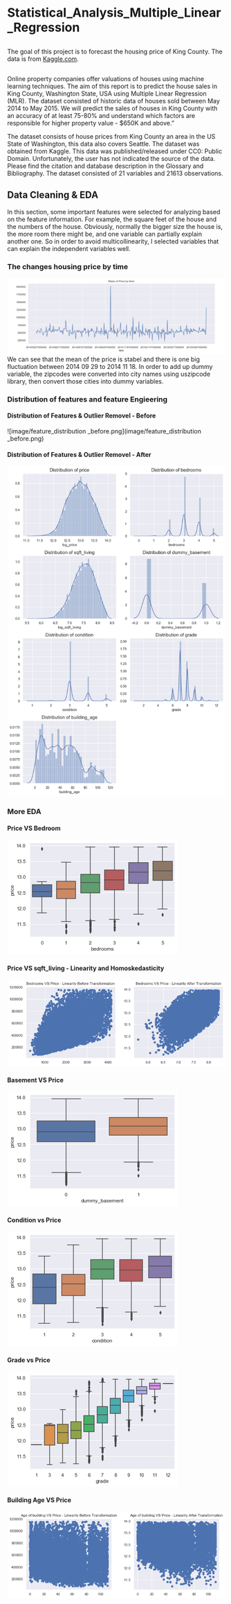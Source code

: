 # Statistical_Analysis_Multiple_Linear_Regression
##
The goal of this project is to forecast the housing price of King County.
The data is from [Kaggle.com](https://www.kaggle.com/shivachandel/kc-house-data/tasks).
##
Online property companies offer valuations of houses using machine learning techniques. The aim of this report is to predict the house sales in King County, Washington State, USA using Multiple Linear Regression (MLR). The dataset consisted of historic data of houses sold between May 2014 to May 2015.
We will predict the sales of houses in King County with an accuracy of at least 75-80% and understand which factors are responsible for higher property value - $650K and above.”

The dataset consists of house prices from King County an area in the US State of Washington, this data also covers Seattle. The dataset was obtained from Kaggle. This data was published/released under CC0: Public Domain. Unfortunately, the user has not indicated the source of the data. Please find the citation and database description in the Glossary and Bibliography.
The dataset consisted of 21 variables and 21613 observations.
## Data Cleaning & EDA
In this section, some important features were selected for analyzing based on the feature information. For example, the square feet of the house and the numbers of the house. Obviously, normally the bigger size the house is, the more room there might be, and one variable can partially explain another one. So in order to avoid multicollinearity, I selected variables that can explain the independent variables well.

### The changes housing price by time
![image/price.png](image/price.png)
We can see that the mean of the price is stabel and there is one big fluctuation between 2014 09 29  to 2014 11 18.
In order to add up dummy variable, the zipcodes were converted into city names using uszipcode library, then convert those cities into dummy variables.
###  Distribution of features and feature Engieering
####  Distribution of Features & Outlier Removel  - Before
![image/feature_distribution _before.png](image/feature_distribution _before.png)
####  Distribution of Features & Outlier Removel - After
![image/distribution_after.png](image/distribution_after.png)
### More EDA
#### Price VS Bedroom
![image/bedroom_vs_price.png](image/bedroom_vs_price.png)
#### Price VS sqft_living - Linearity and Homoskedasticity
![image/sqft_living_vs_price.png](image/sqft_living_vs_price.png)
#### Basement VS Price 
![image/basement_vs_price.png](image/basement_vs_price.png)
#### Condition vs Price 
![image/condition_vs_price.png](image/condition_vs_price.png)
####  Grade vs Price
![image/grade_vs_price.png](image/grade_vs_price.png)
#### Building   Age VS Price
![image/building_age_vs_price.png](image/building_age_vs_price.png)



